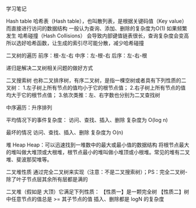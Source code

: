 学习笔记

Hash table
哈希表（Hash table），也叫散列表，是根据关键码值（Key value）而直接进行访问的数据结构
一般认为查询、添加、删除的复杂度为O(1)
如果频繁发生 哈希碰撞（Hash Collisions） 会导致内部键值链表很长，查询复杂度会变高
所以选好哈希函数，让生成的索引尽可能分散，减少哈希碰撞

二叉树的遍历
前序：根-左-右
中序：左-根-右
后序：左-右-根

递归是解决二叉树相关问题的做好方式


二叉搜索树
也称二叉排序树，有序二叉树，是指一棵空树或者具有下列性质的二叉树：
1.左子树上所有节点的值均小于它的根节点值；
2.右子树上所有节点的值均大于它的根节点值；
3.依次类推：左、右字数也分别为二叉查找树

中序遍历：升序排列

平均情况下的事件复杂度：
访问、查找、插入、删除 复杂度为 O(log n)

最坏的情况
访问、查找、插入、删除 复杂度为 O(n)


堆 Heap
Heap：可以迅速找到一堆数中的最大或最小值的数据结构
将根节点最大的堆叫做大堆顶或大根堆，根节点最小的堆叫做小堆顶或小根堆。常见的堆有二叉堆、斐波那契堆等。

二叉堆性质
通过完全二叉树来实现（注意：不是二叉搜索树）；PS：完全二叉树-除了叶子节点层其余所有层都是满的

二叉堆（假如是 大顶）它满足下列性质：
【性质一】是一颗完全树
【性质二】树中任意节点的值总是 >= 其子节点的值
插入、删除都是 logN 的复杂度